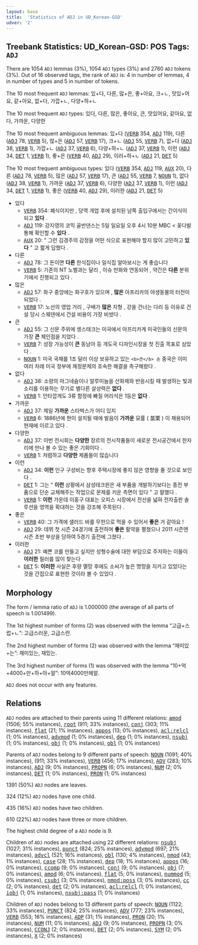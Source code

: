 ```yaml
---
layout: base
title:  'Statistics of ADJ in UD_Korean-GSD'
udver: '2'
---
```


## Treebank Statistics: UD_Korean-GSD: POS Tags: `ADJ`

There are 1054 `ADJ` lemmas (3%), 1054 `ADJ` types (3%) and 2760 `ADJ` tokens (3%).
Out of 16 observed tags, the rank of `ADJ` is: 4 in number of lemmas, 4 in number of types and 5 in number of tokens.

The 10 most frequent `ADJ` lemmas: 있+다, 다른, 많+은, 좋+아요, 크+ㄴ, 맛있+어요, 같+아요, 없+다, 가깝+ㄴ, 다양+하+ㄴ

The 10 most frequent `ADJ` types:  있다, 다른, 많은, 좋아요, 큰, 맛있어요, 같아요, 없다, 가까운, 다양한

The 10 most frequent ambiguous lemmas: 있+다 (<tt><a href="ko_gsd-pos-VERB.html">VERB</a></tt> 354, <tt><a href="ko_gsd-pos-ADJ.html">ADJ</a></tt> 119), 다른 (<tt><a href="ko_gsd-pos-ADJ.html">ADJ</a></tt> 78, <tt><a href="ko_gsd-pos-VERB.html">VERB</a></tt> 5), 많+은 (<tt><a href="ko_gsd-pos-ADJ.html">ADJ</a></tt> 57, <tt><a href="ko_gsd-pos-VERB.html">VERB</a></tt> 17), 크+ㄴ (<tt><a href="ko_gsd-pos-ADJ.html">ADJ</a></tt> 55, <tt><a href="ko_gsd-pos-VERB.html">VERB</a></tt> 7), 없+다 (<tt><a href="ko_gsd-pos-ADJ.html">ADJ</a></tt> 38, <tt><a href="ko_gsd-pos-VERB.html">VERB</a></tt> 1), 가깝+ㄴ (<tt><a href="ko_gsd-pos-ADJ.html">ADJ</a></tt> 37, <tt><a href="ko_gsd-pos-VERB.html">VERB</a></tt> 6), 다양+하+ㄴ (<tt><a href="ko_gsd-pos-ADJ.html">ADJ</a></tt> 37, <tt><a href="ko_gsd-pos-VERB.html">VERB</a></tt> 1), 이런 (<tt><a href="ko_gsd-pos-ADJ.html">ADJ</a></tt> 34, <tt><a href="ko_gsd-pos-DET.html">DET</a></tt> 1, <tt><a href="ko_gsd-pos-VERB.html">VERB</a></tt> 1), 좋+은 (<tt><a href="ko_gsd-pos-VERB.html">VERB</a></tt> 40, <tt><a href="ko_gsd-pos-ADJ.html">ADJ</a></tt> 29), 이러+하+ㄴ (<tt><a href="ko_gsd-pos-ADJ.html">ADJ</a></tt> 21, <tt><a href="ko_gsd-pos-DET.html">DET</a></tt> 5)

The 10 most frequent ambiguous types:  있다 (<tt><a href="ko_gsd-pos-VERB.html">VERB</a></tt> 354, <tt><a href="ko_gsd-pos-ADJ.html">ADJ</a></tt> 119, <tt><a href="ko_gsd-pos-AUX.html">AUX</a></tt> 20), 다른 (<tt><a href="ko_gsd-pos-ADJ.html">ADJ</a></tt> 78, <tt><a href="ko_gsd-pos-VERB.html">VERB</a></tt> 5), 많은 (<tt><a href="ko_gsd-pos-ADJ.html">ADJ</a></tt> 57, <tt><a href="ko_gsd-pos-VERB.html">VERB</a></tt> 17), 큰 (<tt><a href="ko_gsd-pos-ADJ.html">ADJ</a></tt> 55, <tt><a href="ko_gsd-pos-VERB.html">VERB</a></tt> 7, <tt><a href="ko_gsd-pos-NOUN.html">NOUN</a></tt> 1), 없다 (<tt><a href="ko_gsd-pos-ADJ.html">ADJ</a></tt> 38, <tt><a href="ko_gsd-pos-VERB.html">VERB</a></tt> 1), 가까운 (<tt><a href="ko_gsd-pos-ADJ.html">ADJ</a></tt> 37, <tt><a href="ko_gsd-pos-VERB.html">VERB</a></tt> 6), 다양한 (<tt><a href="ko_gsd-pos-ADJ.html">ADJ</a></tt> 37, <tt><a href="ko_gsd-pos-VERB.html">VERB</a></tt> 1), 이런 (<tt><a href="ko_gsd-pos-ADJ.html">ADJ</a></tt> 34, <tt><a href="ko_gsd-pos-DET.html">DET</a></tt> 1, <tt><a href="ko_gsd-pos-VERB.html">VERB</a></tt> 1), 좋은 (<tt><a href="ko_gsd-pos-VERB.html">VERB</a></tt> 40, <tt><a href="ko_gsd-pos-ADJ.html">ADJ</a></tt> 29), 이러한 (<tt><a href="ko_gsd-pos-ADJ.html">ADJ</a></tt> 21, <tt><a href="ko_gsd-pos-DET.html">DET</a></tt> 5)


* 있다
  * <tt><a href="ko_gsd-pos-VERB.html">VERB</a></tt> 354: 폐식이지만 , 당역 개업 후에 설치된 남쪽 출입구에서는 간이식이 되고 <b>있다</b> .
  * <tt><a href="ko_gsd-pos-ADJ.html">ADJ</a></tt> 119: 강지영의 코믹 골반댄스는 5일 일요일 오후 4시 10분 MBC < 꽃다발 통해 확인할 수 <b>있다</b> .
  * <tt><a href="ko_gsd-pos-AUX.html">AUX</a></tt> 20: " 그런 김경주의 감정을 어떤 식으로 표현해야 할지 많이 고민하고 <b>있다</b> " 고 짧게 답했다 .
* 다른
  * <tt><a href="ko_gsd-pos-ADJ.html">ADJ</a></tt> 78: 그 돈이면 <b>다른</b> 한식집이나 일식집 알아보시는 게 좋습니다
  * <tt><a href="ko_gsd-pos-VERB.html">VERB</a></tt> 5: 기존의 NT 노벨과는 달리 , 이슈 만화와 연동되어 , 약간은 <b>다른</b> 분위기에서 진행되고 있다 .
* 많은
  * <tt><a href="ko_gsd-pos-ADJ.html">ADJ</a></tt> 57: 화구 중앙에는 화구호가 있으며 , <b>많은</b> 아프리카의 야생동물의 터전이 되었다 .
  * <tt><a href="ko_gsd-pos-VERB.html">VERB</a></tt> 17: 노선의 영업 거리 , 구배가 <b>많은</b> 지형 , 강을 건너는 다리 등 이유로 건설 당시 스웨덴에서 건설 비용이 가장 비쌌다 .
* 큰
  * <tt><a href="ko_gsd-pos-ADJ.html">ADJ</a></tt> 55: 그 신문 주위에 셍스태크는 미국에서 아프리카계 미국인들의 신문의 가장 <b>큰</b> 체인점을 지었다 .
  * <tt><a href="ko_gsd-pos-VERB.html">VERB</a></tt> 7: 성장 가능성이 <b>큰</b> 동남아 등 개도국 디자인시장을 첫 진출 목표로 삼았다 .
  * <tt><a href="ko_gsd-pos-NOUN.html">NOUN</a></tt> 1: 미국 국채를 1조 달러 이상 보유하고 있는 ` <b>큰</b> 손 ` 중국은 이미 여러 차례 미국 정부에 재정문제의 조속한 해결을 촉구해왔다 .
* 없다
  * <tt><a href="ko_gsd-pos-ADJ.html">ADJ</a></tt> 38: 소량의 마그네슘이나 알루미늄을 산화제와 반응시킬 때 발생하는 빛과 소리를 이용하는 무기로 별다른 살상력은 <b>없다</b> .
  * <tt><a href="ko_gsd-pos-VERB.html">VERB</a></tt> 1: 안타깝게도 3류 함정에 빠질 어리석은 1등은 <b>없다</b> .
* 가까운
  * <tt><a href="ko_gsd-pos-ADJ.html">ADJ</a></tt> 37: 제일 <b>가까운</b> 스타벅스가 어디 있지
  * <tt><a href="ko_gsd-pos-VERB.html">VERB</a></tt> 6: 1886년에 현이 설치될 때에 발음이 <b>가까운</b> 묘률 ( 苗栗 ) 이 채용되어 현재에 이르고 있다 .
* 다양한
  * <tt><a href="ko_gsd-pos-ADJ.html">ADJ</a></tt> 37: 이번 전시회는 <b>다양한</b> 장르의 전시작품들이 새로운 전시공간에서 한자리에 만나 볼 수 있는 좋은 기회이다 .
  * <tt><a href="ko_gsd-pos-VERB.html">VERB</a></tt> 1: 저렴하고 <b>다양한</b> 제품들이 많습니다
* 이런
  * <tt><a href="ko_gsd-pos-ADJ.html">ADJ</a></tt> 34: <b>이런</b> 인구 구성비는 향후 주택시장에 좋지 않은 영향을 줄 것으로 보인다 .
  * <tt><a href="ko_gsd-pos-DET.html">DET</a></tt> 1: 그는 " <b>이런</b> 상황에서 삼성테크윈은 새 부품을 개발하기보다는 종전 부품으로 단순 교체해주는 작업으로 문제를 키운 측면이 있다 " 고 말했다 .
  * <tt><a href="ko_gsd-pos-VERB.html">VERB</a></tt> 1: <b>이런</b> 가운데 이홍구 대표는 오피스 시장에서 전선을 넓혀 전자출판 솔루션을 영역을 확대하는 것을 강조해 주목된다 .
* 좋은
  * <tt><a href="ko_gsd-pos-VERB.html">VERB</a></tt> 40: 그 가격에 샐러드 바를 무한으로 먹을 수 있어서 <b>좋은</b> 거 같아요 !
  * <tt><a href="ko_gsd-pos-ADJ.html">ADJ</a></tt> 29: 데뷔 첫 시즌 24경기에 출전하며 <b>좋은</b> 활약을 펼쳤으나 2011 시즌엔 시즌 초반 부상을 당하여 5경기 출전에 그쳤다 .
* 이러한
  * <tt><a href="ko_gsd-pos-ADJ.html">ADJ</a></tt> 21: 예쁜 코를 만들고 싶지만 성형수술에 대한 부담으로 주저하는 이들이 <b>이러한</b> 필러를 많이 찾는다 .
  * <tt><a href="ko_gsd-pos-DET.html">DET</a></tt> 5: <b>이러한</b> 사실은 후량 멸망 후에도 소씨가 높은 명망을 지카고 있었다는 것을 간접으로 표현한 것이라 볼 수 있었다 .

## Morphology

The form / lemma ratio of `ADJ` is 1.000000 (the average of all parts of speech is 1.001499).

The 1st highest number of forms (2) was observed with the lemma “고급+스럽+ㄴ”: 고급스러운, 고급스런.

The 2nd highest number of forms (2) was observed with the lemma “재미있+는”: 재미있는, 재밌는.

The 3rd highest number of forms (1) was observed with the lemma “10+억+4000+만+하+아+알”: 10억4000만헤알.

`ADJ` does not occur with any features.


## Relations

`ADJ` nodes are attached to their parents using 11 different relations: <tt><a href="ko_gsd-dep-amod.html">amod</a></tt> (1506; 55% instances), <tt><a href="ko_gsd-dep-root.html">root</a></tt> (911; 33% instances), <tt><a href="ko_gsd-dep-conj.html">conj</a></tt> (303; 11% instances), <tt><a href="ko_gsd-dep-flat.html">flat</a></tt> (21; 1% instances), <tt><a href="ko_gsd-dep-appos.html">appos</a></tt> (13; 0% instances), <tt><a href="ko_gsd-dep-acl-relcl.html">acl:relcl</a></tt> (1; 0% instances), <tt><a href="ko_gsd-dep-advmod.html">advmod</a></tt> (1; 0% instances), <tt><a href="ko_gsd-dep-dep.html">dep</a></tt> (1; 0% instances), <tt><a href="ko_gsd-dep-nsubj.html">nsubj</a></tt> (1; 0% instances), <tt><a href="ko_gsd-dep-obj.html">obj</a></tt> (1; 0% instances), <tt><a href="ko_gsd-dep-obl.html">obl</a></tt> (1; 0% instances)

Parents of `ADJ` nodes belong to 9 different parts of speech: <tt><a href="ko_gsd-pos-NOUN.html">NOUN</a></tt> (1091; 40% instances),  (911; 33% instances), <tt><a href="ko_gsd-pos-VERB.html">VERB</a></tt> (456; 17% instances), <tt><a href="ko_gsd-pos-ADV.html">ADV</a></tt> (283; 10% instances), <tt><a href="ko_gsd-pos-ADJ.html">ADJ</a></tt> (9; 0% instances), <tt><a href="ko_gsd-pos-PROPN.html">PROPN</a></tt> (6; 0% instances), <tt><a href="ko_gsd-pos-NUM.html">NUM</a></tt> (2; 0% instances), <tt><a href="ko_gsd-pos-DET.html">DET</a></tt> (1; 0% instances), <tt><a href="ko_gsd-pos-PRON.html">PRON</a></tt> (1; 0% instances)

1391 (50%) `ADJ` nodes are leaves.

324 (12%) `ADJ` nodes have one child.

435 (16%) `ADJ` nodes have two children.

610 (22%) `ADJ` nodes have three or more children.

The highest child degree of a `ADJ` node is 9.

Children of `ADJ` nodes are attached using 22 different relations: <tt><a href="ko_gsd-dep-nsubj.html">nsubj</a></tt> (1027; 31% instances), <tt><a href="ko_gsd-dep-punct.html">punct</a></tt> (824; 25% instances), <tt><a href="ko_gsd-dep-advmod.html">advmod</a></tt> (697; 21% instances), <tt><a href="ko_gsd-dep-advcl.html">advcl</a></tt> (521; 16% instances), <tt><a href="ko_gsd-dep-obl.html">obl</a></tt> (130; 4% instances), <tt><a href="ko_gsd-dep-nmod.html">nmod</a></tt> (43; 1% instances), <tt><a href="ko_gsd-dep-case.html">case</a></tt> (28; 1% instances), <tt><a href="ko_gsd-dep-dep.html">dep</a></tt> (18; 1% instances), <tt><a href="ko_gsd-dep-appos.html">appos</a></tt> (16; 0% instances), <tt><a href="ko_gsd-dep-ccomp.html">ccomp</a></tt> (9; 0% instances), <tt><a href="ko_gsd-dep-conj.html">conj</a></tt> (9; 0% instances), <tt><a href="ko_gsd-dep-obj.html">obj</a></tt> (7; 0% instances), <tt><a href="ko_gsd-dep-amod.html">amod</a></tt> (6; 0% instances), <tt><a href="ko_gsd-dep-flat.html">flat</a></tt> (5; 0% instances), <tt><a href="ko_gsd-dep-nummod.html">nummod</a></tt> (5; 0% instances), <tt><a href="ko_gsd-dep-csubj.html">csubj</a></tt> (3; 0% instances), <tt><a href="ko_gsd-dep-nmod-poss.html">nmod:poss</a></tt> (3; 0% instances), <tt><a href="ko_gsd-dep-cc.html">cc</a></tt> (2; 0% instances), <tt><a href="ko_gsd-dep-det.html">det</a></tt> (2; 0% instances), <tt><a href="ko_gsd-dep-acl-relcl.html">acl:relcl</a></tt> (1; 0% instances), <tt><a href="ko_gsd-dep-iobj.html">iobj</a></tt> (1; 0% instances), <tt><a href="ko_gsd-dep-nsubj-pass.html">nsubj:pass</a></tt> (1; 0% instances)

Children of `ADJ` nodes belong to 13 different parts of speech: <tt><a href="ko_gsd-pos-NOUN.html">NOUN</a></tt> (1122; 33% instances), <tt><a href="ko_gsd-pos-PUNCT.html">PUNCT</a></tt> (824; 25% instances), <tt><a href="ko_gsd-pos-ADV.html">ADV</a></tt> (777; 23% instances), <tt><a href="ko_gsd-pos-VERB.html">VERB</a></tt> (553; 16% instances), <tt><a href="ko_gsd-pos-ADP.html">ADP</a></tt> (31; 1% instances), <tt><a href="ko_gsd-pos-PRON.html">PRON</a></tt> (20; 1% instances), <tt><a href="ko_gsd-pos-NUM.html">NUM</a></tt> (11; 0% instances), <tt><a href="ko_gsd-pos-ADJ.html">ADJ</a></tt> (9; 0% instances), <tt><a href="ko_gsd-pos-PROPN.html">PROPN</a></tt> (3; 0% instances), <tt><a href="ko_gsd-pos-CCONJ.html">CCONJ</a></tt> (2; 0% instances), <tt><a href="ko_gsd-pos-DET.html">DET</a></tt> (2; 0% instances), <tt><a href="ko_gsd-pos-SYM.html">SYM</a></tt> (2; 0% instances), <tt><a href="ko_gsd-pos-X.html">X</a></tt> (2; 0% instances)

